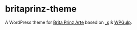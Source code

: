 # britaprinz-theme
A WordPress theme for [Brita Prinz Arte](https://britaprinzarte.com) based on [_s](https://underscores.me/) & [WPGulp](https://github.com/ahmadawais/WPGulp).
